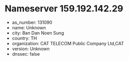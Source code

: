 # Nameserver 159.192.142.29

* as_number: 131090
* name: Unknown
* city: Ban Dan Noen Sung
* country: TH
* organization: CAT TELECOM Public Company Ltd,CAT
* version: Unknown
* dnssec: false
